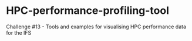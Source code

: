 # HPC-performance-profiling-tool
Challenge #13 - Tools and examples for visualising HPC performance data for the IFS
